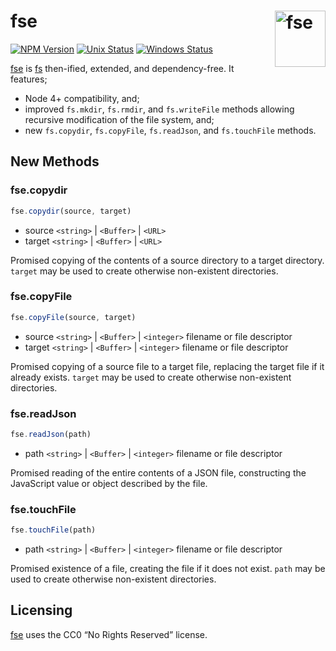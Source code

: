 # fse [<img src="https://cdn.worldvectorlogo.com/logos/nodejs-icon.svg" alt="fse" width="81" height="90" align="right">][fse]

[![NPM Version][npm-img]][npm-url]
[![Unix Status][cli-img]][cli-url]
[![Windows Status][win-img]][win-url]

[fse] is [fs] then-ified, extended, and dependency-free. It features;

- Node 4+ compatibility, and;
- improved `fs.mkdir`, `fs.rmdir`,  and `fs.writeFile` methods allowing
  recursive modification of the file system, and;
- new `fs.copydir`, `fs.copyFile`, `fs.readJson`, and `fs.touchFile` methods.

## New Methods

### fse.copydir

```js
fse.copydir(source, target)
```

- source `<string>` | `<Buffer>` | `<URL>`
- target `<string>` | `<Buffer>` | `<URL>`

Promised copying of the contents of a source directory to a target directory.
`target` may be used to create otherwise non-existent directories.

### fse.copyFile

```js
fse.copyFile(source, target)
```

- source `<string>` | `<Buffer>` | `<integer>` filename or file descriptor
- target `<string>` | `<Buffer>` | `<integer>` filename or file descriptor

Promised copying of a source file to a target file, replacing the target file
if it already exists. `target` may be used to create otherwise non-existent
directories.

### fse.readJson

```js
fse.readJson(path)
```

- path `<string>` | `<Buffer>` | `<integer>` filename or file descriptor

Promised reading of the entire contents of a JSON file, constructing the
JavaScript value or object described by the file.

### fse.touchFile

```js
fse.touchFile(path)
```

- path `<string>` | `<Buffer>` | `<integer>` filename or file descriptor

Promised existence of a file, creating the file if it does not exist. `path`
may be used to create otherwise non-existent directories.

## Licensing

[fse] uses the CC0 “No Rights Reserved” license.

[fse]: https://github.com/jonathantneal/fse
[fs]: https://nodejs.org/api/fs.html

[npm-url]: https://www.npmjs.com/package/fse
[npm-img]: https://img.shields.io/npm/v/fse.svg
[cli-url]: https://travis-ci.org/jonathantneal/fse
[cli-img]: https://img.shields.io/travis/jonathantneal/fse.svg
[win-url]: https://ci.appveyor.com/project/jonathantneal/fse
[win-img]: https://img.shields.io/appveyor/ci/jonathantneal/fse.svg
